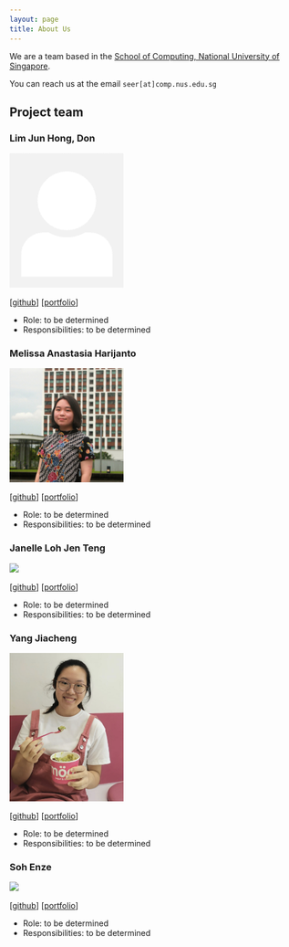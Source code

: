 ```yaml
---
layout: page
title: About Us
---
```


We are a team based in the [School of Computing, National University of Singapore](http://www.comp.nus.edu.sg).

You can reach us at the email `seer[at]comp.nus.edu.sg`

## Project team

### Lim Jun Hong, Don

<img src="images/donljh.png" width="200px">

[[github](https://github.com/donljh)]
[[portfolio](team/donljh.md)]

* Role: to be determined
* Responsibilities: to be determined

### Melissa Anastasia Harijanto

<img src="images/melissaharijanto.png" width="200px">

[[github](http://github.com/melissaharijanto)]
[[portfolio](team/melissaharijanto.md)]

* Role: to be determined
* Responsibilities: to be determined

### Janelle Loh Jen Teng

<img src="images/janelleljt.png" width="200px">

[[github](http://github.com/janelleljt)]
[[portfolio](team/janelleljt.md)]

- Role: to be determined
- Responsibilities: to be determined

### Yang Jiacheng

<img src="images/jiacheng-y.png" width="200px">

[[github](http://github.com/jiacheng-y)]
[[portfolio](team/jiacheng-y.md)]

- Role: to be determined
- Responsibilities: to be determined

### Soh Enze

<img src="images/sohenze.png" width="200px">

[[github](http://github.com/sohenze)]
[[portfolio](team/sohenze.md)]

- Role: to be determined
- Responsibilities: to be determined
